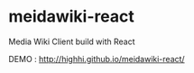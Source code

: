 # meidawiki-react
Media Wiki Client build with React

DEMO : http://highhi.github.io/meidawiki-react/

